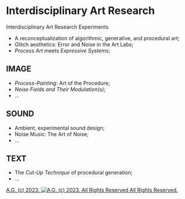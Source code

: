 # Interdisciplinary Art Research
Interdisciplinary Art Research Experiments
* A reconceptualization of algorithmic, generative, and procedural art;
* Glitch aesthetics: Error and Noise in the Art Labs;
* *Process Art* meets *Expressive Systems*;

## IMAGE
* *Process-Painting*: Art of the Procedure;
* *Noise Fields and Their Modulation(s)*;
* ...

## SOUND
* Ambient, experimental sound design;
* Noise Music: The Art of Noise;
* ...

## TEXT
* The *Cut-Up Technique* of procedural generation;
* ...

[A.G. (c) 2023. ![A.G. (c) 2023. All Rights Reserved](https://historiotheque.files.wordpress.com/2016/11/ag_signature_official_2015_50px_cropped.jpg) All Rights Reserved.](http://alexgagnon.com)
